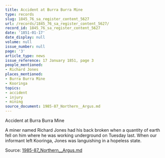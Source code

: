 ```yaml
---
title: Accident at Burra Burra Mine
type: records
slug: 1845_76_sa_register_content_5627
url: /records/1845_76_sa_register_content_5627/
record_id: 1845_76_sa_register_content_5627
date: '1851-01-17'
date_display: null
volume: null
issue_number: null
page: '3'
article_type: news
issue_reference: 17 January 1851, page 3
people_mentioned:
- Richard Jones
places_mentioned:
- Burra Burra Mine
- Kooringa
topics:
- accident
- injury
- mining
source_document: 1985-87_Northern__Argus.md
---
```


Accident at Burra Burra Mine

A miner named Richard Jones had his back broken when a quantity of earth fell on him where he was working underground on Tuesday last.  When our informant left Kooringa, Jones was languishing in a hopeless state.

Source: [1985-87_Northern__Argus.md](/downloads/markdown/1985-87_Northern__Argus.md)
